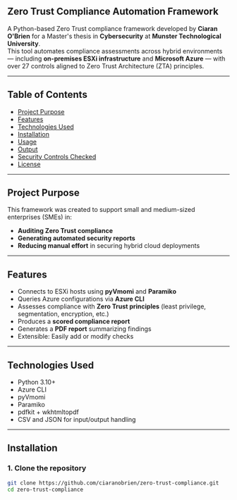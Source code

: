 ## Zero Trust Compliance Automation Framework

A Python-based Zero Trust compliance framework developed by **Ciaran O'Brien** for a Master's thesis in **Cybersecurity** at **Munster Technological University**.  
This tool automates compliance assessments across hybrid environments — including **on-premises ESXi infrastructure** and **Microsoft Azure** — with over 27 controls aligned to Zero Trust Architecture (ZTA) principles.

---

##  Table of Contents

- [Project Purpose](#project-purpose)
- [Features](#features)
- [Technologies Used](#technologies-used)
- [Installation](#installation)
- [Usage](#usage)
- [Output](#output)
- [Security Controls Checked](#security-controls-checked)
- [License](#license)

---

## Project Purpose

This framework was created to support small and medium-sized enterprises (SMEs) in:
- **Auditing Zero Trust compliance**
- **Generating automated security reports**
- **Reducing manual effort** in securing hybrid cloud deployments



---

## Features

-  Connects to ESXi hosts using **pyVmomi** and **Paramiko**
-  Queries Azure configurations via **Azure CLI**
-  Assesses compliance with **Zero Trust principles** (least privilege, segmentation, encryption, etc.)
-  Produces a **scored compliance report**
-  Generates a **PDF report** summarizing findings
-  Extensible: Easily add or modify checks

---

##  Technologies Used

- Python 3.10+
- Azure CLI
- pyVmomi
- Paramiko
- pdfkit + wkhtmltopdf
- CSV and JSON for input/output handling

---

##  Installation

### 1. Clone the repository

```bash
git clone https://github.com/ciaranobrien/zero-trust-compliance.git
cd zero-trust-compliance


